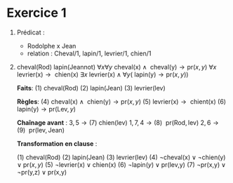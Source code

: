 # Exercice 1

1. Prédicat :
   - Rodolphe x Jean
   - relation : Cheval/1, lapin/1, levrier/1, chien/1
2.  
   cheval(Rod) 
   lapin(Jeannot)
   $\forall x \forall y \text{ cheval(x)} \land \text{ cheval(y)} \to \text{pr}(x,y)$
   $\forall x \text{ levrier(x)} \to \text{ chien(x)}$
   $\exists x \text{ levrier(x)} \land \forall y (\text{ lapin(y)} \to \text{pr}(x,y))$
   
   __Faits__:
   (1) cheval(Rod)
   (2) lapin(Jean)
   (3) levrier(lev)
   
   __Règles__:
   (4) $\text{cheval(x)}\land \text{ chien(y)} \to \text{pr}(x,y)$
   (5) $\text{levrier(x)} \to \text{ chient(x)}$
   (6) $\text{lapin(y)}\to \text{pr}(\text{Lev},y)$
   
   __Chaînage avant__ :
   $3, 5 \to (7) \text{ chien(lev)}$
   $1,7,4\to(8) ~~\text{pr}(\text{Rod}, \text{lev})$
   $2,6 \to (9) ~~\text{pr}(\text{lev}, \text{Jean})$
   
   __Transformation en clause__ :
   
   (1) cheval(Rod)
   (2) lapin(Jean)
   (3) levrier(lev)
   (4) $\lnot \text{cheval(x)} \lor \lnot \text{chien(y)}\lor \text{pr}(x,y)$
   (5) $\lnot\text{levrier(x)} \lor \text{chien(x)}$
   (6) $\lnot\text{lapin}(y)\lor \text{pr(lev,y)}$
   (7) $\lnot\text{pr(x,y)}\lor \lnot\text{pr(y,z)}\lor \text{pr(x,y)}$
   